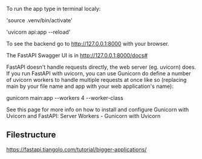To run the app type in terminal localy:



'source .venv/bin/activate'

'uvicorn api:app --reload'

To see the backend go to http://127.0.0.1:8000 with your browser.

The FastAPI Swagger UI is in http://127.0.0.1:8000/docs#


FastAPI doesn't handle requests directly, the web server (eg. uvicorn) does. If you run FastAPI with uvicorn, you can use Gunicorn do define a number of uvicorn workers to handle multiple requests at once like so (replacing main by your file name and app with your web application's name):

gunicorn main:app --workers 4 --worker-class

See this page for more info on how to install and configure Gunicorn with Uvicorn and FastAPI: Server Workers - Gunicorn with Uvicorn


## Filestructure

https://fastapi.tiangolo.com/tutorial/bigger-applications/